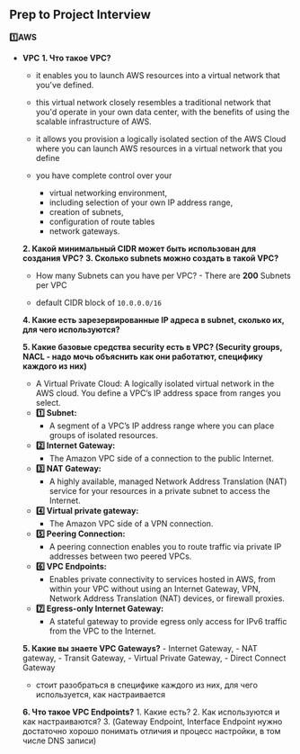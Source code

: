 ## Prep to Project Interview

**:one:AWS**
- **VPC**
    **1. Что такое VPC?**
    - it enables you to launch AWS resources into a virtual network that you've defined. 

    - this virtual network closely resembles a traditional network that you'd operate in your own data center, with the benefits of using the scalable infrastructure of AWS.

    - it allows you provision a logically isolated section of the AWS Cloud where you can launch AWS    resources in a virtual network that you define
    - you have complete control over your 
      - virtual networking environment,
      - including selection of your own IP address range,
      - creation of subnets,
      - configuration of route tables 
      - network gateways.
      
    **2. Какой минимальный CIDR может быть использован для создания VPC?**
    **3. Сколько subnets можно создать в такой VPC?**
    - How many Subnets can you have per VPC? - There are **200** Subnets per VPC

    - default CIDR block of `10.0.0.0/16`

    **4. Какие есть зарезервированные IP адреса в  subnet, сколько их, для чего используются?**
  
    **5. Какие базовые средства security есть в VPC? (Security groups, NACL -  надо мочь объяснить как они работатют, специфику каждого из них)**
    - A Virtual Private Cloud: A logically isolated virtual network in the AWS cloud. You define a VPC’s IP address space from ranges you select.
    - **:one: Subnet:** 
      - A segment of a VPC’s IP address range where you can place groups of isolated resources.
    - **:two: Internet Gateway:** 
      - The Amazon VPC side of a connection to the public Internet.
    - **:three: NAT Gateway:** 
      - A highly available, managed Network Address Translation (NAT) service for your resources in a private subnet to access the Internet.
    - **:four: Virtual private gateway:** 
      - The Amazon VPC side of a VPN connection.
    - **:five: Peering Connection:**
      - A peering connection enables you to route traffic via private IP addresses between two peered VPCs.
    - **:six: VPC Endpoints:** 
      - Enables private connectivity to services hosted in AWS, from within your VPC without using an Internet Gateway, VPN, Network Address Translation (NAT) devices, or firewall proxies.
    - **:seven: Egress-only Internet Gateway:** 
      - A stateful gateway to provide egress only access for IPv6 traffic from the VPC to the Internet.
    
    **5. Какие вы знаете VPC Gateways?** 
      - Internet Gateway, 
      - NAT gateway, 
      - Transit Gateway, 
      - Virtual Private Gateway, 
      - Direct Connect Gateway 
    - стоит разобраться в специфике каждого из них, для чего используется, как настраивается


    **6. Что такое VPC Endpoints?** 
      1. Какие есть? 
      2. Как используются и как настраиваются? 
      3. (Gateway Endpoint, Interface  Endpoint нужно достаточно хорошо понимать отличия и процесс настройки, в том числе DNS записи)